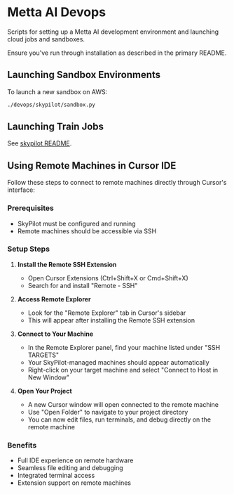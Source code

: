 # Metta AI Devops

Scripts for setting up a Metta AI development environment and launching cloud jobs and sandboxes.

Ensure you've run through installation as described in the primary README.

## Launching Sandbox Environments

To launch a new sandbox on AWS:

```bash
./devops/skypilot/sandbox.py
```

## Launching Train Jobs

See [skypilot README](./skypilot/README.md).



## Using Remote Machines in Cursor IDE

Follow these steps to connect to remote machines directly through Cursor's interface:

### Prerequisites
- SkyPilot must be configured and running
- Remote machines should be accessible via SSH

### Setup Steps

1. **Install the Remote SSH Extension**
   - Open Cursor Extensions (Ctrl+Shift+X or Cmd+Shift+X)
   - Search for and install "Remote - SSH"

2. **Access Remote Explorer**
   - Look for the "Remote Explorer" tab in Cursor's sidebar
   - This will appear after installing the Remote SSH extension

3. **Connect to Your Machine**
   - In the Remote Explorer panel, find your machine listed under "SSH TARGETS"
   - Your SkyPilot-managed machines should appear automatically
   - Right-click on your target machine and select "Connect to Host in New Window"

4. **Open Your Project**
   - A new Cursor window will open connected to the remote machine
   - Use "Open Folder" to navigate to your project directory
   - You can now edit files, run terminals, and debug directly on the remote machine

### Benefits
- Full IDE experience on remote hardware
- Seamless file editing and debugging
- Integrated terminal access
- Extension support on remote machines
